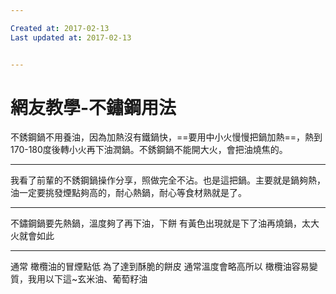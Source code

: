 ```yaml
---

Created at: 2017-02-13
Last updated at: 2017-02-13


---
```


# 網友教學-不鏽鋼用法


不銹鋼鍋不用養油，因為加熱沒有鐵鍋快，==要用中小火慢慢把鍋加熱==，熱到170-180度後轉小火再下油潤鍋。不銹鋼鍋不能開大火，會把油燒焦的。

* * *

我看了前輩的不銹鋼鍋操作分享，照做完全不沾。也是這把鍋。主要就是鍋夠熱，油一定要挑發煙點夠高的，耐心熱鍋，耐心等食材熟就是了。

* * *

不鏽鋼鍋要先熱鍋，溫度夠了再下油，下餅
有黃色出現就是下了油再燒鍋，太大火就會如此

* * *

通常 橄欖油的冒煙點低 為了達到酥脆的餅皮 通常溫度會略高所以 橄欖油容易變質，我用以下這~玄米油、葡萄籽油

